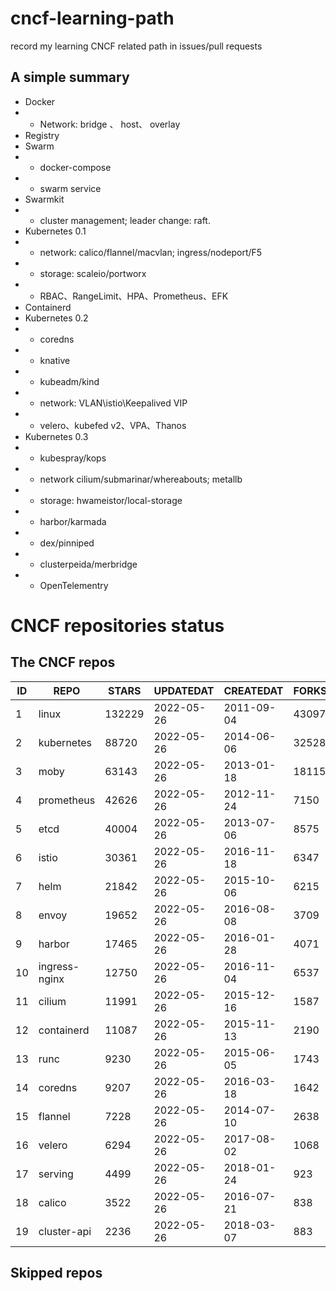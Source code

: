 # cncf-learning-path
record my learning CNCF related path in issues/pull requests

## A simple summary
- Docker
- - Network: bridge 、 host、 overlay
- Registry
- Swarm
- - docker-compose
- - swarm service
- Swarmkit
- - cluster management; leader change: raft.
- Kubernetes 0.1
- - network: calico/flannel/macvlan; ingress/nodeport/F5
- - storage: scaleio/portworx
- - RBAC、RangeLimit、HPA、Prometheus、EFK
- Containerd
- Kubernetes 0.2
- - coredns
- - knative
- - kubeadm/kind
- - network: VLAN\istio\Keepalived VIP
- - velero、kubefed v2、VPA、Thanos
- Kubernetes 0.3
- - kubespray/kops
- - network cilium/submarinar/whereabouts; metallb
- - storage: hwameistor/local-storage
- - harbor/karmada
- - dex/pinniped
- - clusterpeida/merbridge
- - OpenTelementry

# CNCF repositories status
<!--START_SECTION:github_repos-->
## The CNCF repos
| ID |     REPO      | STARS  | UPDATEDAT  | CREATEDAT  | FORKSCOUNT |
|----|---------------|--------|------------|------------|------------|
|  1 | linux         | 132229 | 2022-05-26 | 2011-09-04 |      43097 |
|  2 | kubernetes    |  88720 | 2022-05-26 | 2014-06-06 |      32528 |
|  3 | moby          |  63143 | 2022-05-26 | 2013-01-18 |      18115 |
|  4 | prometheus    |  42626 | 2022-05-26 | 2012-11-24 |       7150 |
|  5 | etcd          |  40004 | 2022-05-26 | 2013-07-06 |       8575 |
|  6 | istio         |  30361 | 2022-05-26 | 2016-11-18 |       6347 |
|  7 | helm          |  21842 | 2022-05-26 | 2015-10-06 |       6215 |
|  8 | envoy         |  19652 | 2022-05-26 | 2016-08-08 |       3709 |
|  9 | harbor        |  17465 | 2022-05-26 | 2016-01-28 |       4071 |
| 10 | ingress-nginx |  12750 | 2022-05-26 | 2016-11-04 |       6537 |
| 11 | cilium        |  11991 | 2022-05-26 | 2015-12-16 |       1587 |
| 12 | containerd    |  11087 | 2022-05-26 | 2015-11-13 |       2190 |
| 13 | runc          |   9230 | 2022-05-26 | 2015-06-05 |       1743 |
| 14 | coredns       |   9207 | 2022-05-26 | 2016-03-18 |       1642 |
| 15 | flannel       |   7228 | 2022-05-26 | 2014-07-10 |       2638 |
| 16 | velero        |   6294 | 2022-05-26 | 2017-08-02 |       1068 |
| 17 | serving       |   4499 | 2022-05-26 | 2018-01-24 |        923 |
| 18 | calico        |   3522 | 2022-05-26 | 2016-07-21 |        838 |
| 19 | cluster-api   |   2236 | 2022-05-26 | 2018-03-07 |        883 |



## Skipped repos
<!--END_SECTION:github_repos-->
